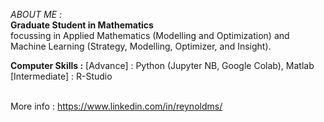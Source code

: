_ABOUT ME :_
<br>__Graduate Student in Mathematics__
<br>focussing in Applied Mathematics (Modelling and Optimization) and Machine Learning (Strategy, Modelling, Optimizer, and Insight).


__Computer Skills :__
[Advance]      : Python (Jupyter NB, Google Colab), Matlab
<br>[Intermediate] : R-Studio

<br> More info : https://www.linkedin.com/in/reynoldms/

